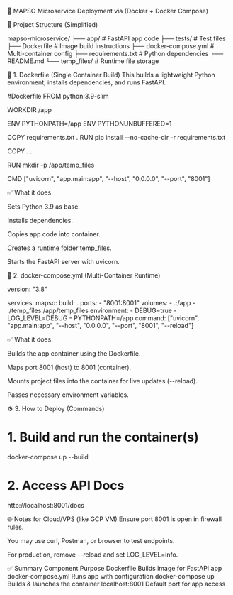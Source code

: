 🚀 MAPSO Microservice Deployment via (Docker + Docker Compose)

📁 Project Structure (Simplified)

mapso-microservice/
├── app/                    # FastAPI app code
├── tests/                 # Test files
├── Dockerfile             # Image build instructions
├── docker-compose.yml     # Multi-container config
├── requirements.txt       # Python dependencies
├── README.md
└── temp_files/            # Runtime file storage


🐳 1. Dockerfile (Single Container Build)
This builds a lightweight Python environment, installs dependencies, and runs FastAPI.

#Dockerfile
FROM python:3.9-slim

WORKDIR /app

ENV PYTHONPATH=/app
ENV PYTHONUNBUFFERED=1

COPY requirements.txt .
RUN pip install --no-cache-dir -r requirements.txt

COPY . .

RUN mkdir -p /app/temp_files

CMD ["uvicorn", "app.main:app", "--host", "0.0.0.0", "--port", "8001"]

✅ What it does:

Sets Python 3.9 as base.

Installs dependencies.

Copies app code into container.

Creates a runtime folder temp_files.

Starts the FastAPI server with uvicorn.


🧩 2. docker-compose.yml (Multi-Container Runtime)

version: "3.8"

services:
  mapso:
    build: .
    ports:
      - "8001:8001"
    volumes:
      - .:/app
      - ./temp_files:/app/temp_files
    environment:
      - DEBUG=true
      - LOG_LEVEL=DEBUG
      - PYTHONPATH=/app
    command: ["uvicorn", "app.main:app", "--host", "0.0.0.0", "--port", "8001", "--reload"]
    
✅ What it does:

Builds the app container using the Dockerfile.

Maps port 8001 (host) to 8001 (container).

Mounts project files into the container for live updates (--reload).

Passes necessary environment variables.


⚙️ 3. How to Deploy (Commands)

# 1. Build and run the container(s)
docker-compose up --build

# 2. Access API Docs
http://localhost:8001/docs


🌐 Notes for Cloud/VPS (like GCP VM)
Ensure port 8001 is open in firewall rules.

You may use curl, Postman, or browser to test endpoints.

For production, remove --reload and set LOG_LEVEL=info.

✅ Summary
Component	Purpose
Dockerfile	Builds image for FastAPI app
docker-compose.yml	Runs app with configuration
docker-compose up	Builds & launches the container
localhost:8001	Default port for app access
